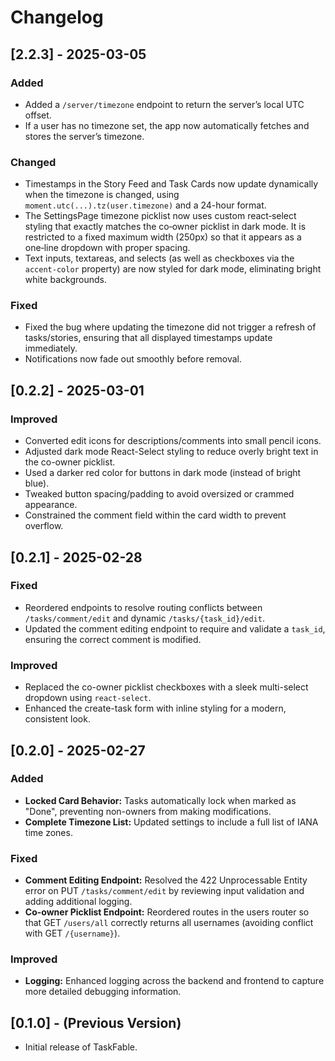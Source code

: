 # Changelog

## [2.2.3] - 2025-03-05
### Added
- Added a `/server/timezone` endpoint to return the server’s local UTC offset.
- If a user has no timezone set, the app now automatically fetches and stores the server’s timezone.

### Changed
- Timestamps in the Story Feed and Task Cards now update dynamically when the timezone is changed, using `moment.utc(...).tz(user.timezone)` and a 24-hour format.
- The SettingsPage timezone picklist now uses custom react‑select styling that exactly matches the co‑owner picklist in dark mode. It is restricted to a fixed maximum width (250px) so that it appears as a one‑line dropdown with proper spacing.
- Text inputs, textareas, and selects (as well as checkboxes via the `accent-color` property) are now styled for dark mode, eliminating bright white backgrounds.

### Fixed
- Fixed the bug where updating the timezone did not trigger a refresh of tasks/stories, ensuring that all displayed timestamps update immediately.
- Notifications now fade out smoothly before removal.

## [0.2.2] - 2025-03-01
### Improved
- Converted edit icons for descriptions/comments into small pencil icons.
- Adjusted dark mode React-Select styling to reduce overly bright text in the co-owner picklist.
- Used a darker red color for buttons in dark mode (instead of bright blue).
- Tweaked button spacing/padding to avoid oversized or crammed appearance.
- Constrained the comment field within the card width to prevent overflow.

## [0.2.1] - 2025-02-28
### Fixed
- Reordered endpoints to resolve routing conflicts between `/tasks/comment/edit` and dynamic `/tasks/{task_id}/edit`.
- Updated the comment editing endpoint to require and validate a `task_id`, ensuring the correct comment is modified.

### Improved
- Replaced the co-owner picklist checkboxes with a sleek multi-select dropdown using `react-select`.
- Enhanced the create-task form with inline styling for a modern, consistent look.

## [0.2.0] - 2025-02-27
### Added
- **Locked Card Behavior:** Tasks automatically lock when marked as "Done", preventing non-owners from making modifications.
- **Complete Timezone List:** Updated settings to include a full list of IANA time zones.

### Fixed
- **Comment Editing Endpoint:** Resolved the 422 Unprocessable Entity error on PUT `/tasks/comment/edit` by reviewing input validation and adding additional logging.
- **Co-owner Picklist Endpoint:** Reordered routes in the users router so that GET `/users/all` correctly returns all usernames (avoiding conflict with GET `/{username}`).

### Improved
- **Logging:** Enhanced logging across the backend and frontend to capture more detailed debugging information.

## [0.1.0] - (Previous Version)
- Initial release of TaskFable.
